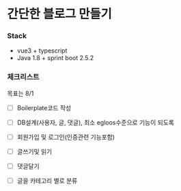 간단한 블로그 만들기
=============

### Stack
- vue3 + typescript
- Java 1.8 + sprint boot 2.5.2

### 체크리스트
목표는 8/1

- [ ] Boilerplate코드 작성
- [ ] DB설계(사용자, 글, 댓글), 최소 egloos수준으로 기능이 되도록
- [ ] 회원가입 및 로그인(인증관련 기능포함)
- [ ] 글쓰기및 읽기
- [ ] 댓글달기
- [ ] 글을 카테고리 별로 분류


